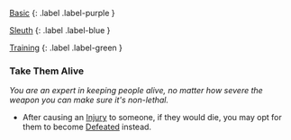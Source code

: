 
[Basic](Game/Basic-List)
{: .label .label-purple }

[Sleuth](Game/Sleuth)
{: .label .label-blue }

[Training](Game/Training-List)
{: .label .label-green }
### Take Them Alive
*You are an expert in keeping people alive, no matter how severe the weapon you can make sure it's non-lethal.*
* After causing an [Injury](Game/Core/Injury) to someone, if they would die, you may opt for them to become [Defeated](Game/Core/Effects#Defeated) instead.

